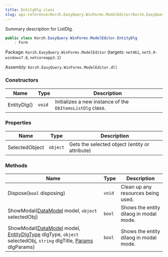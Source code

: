 ```yaml
---
title: EntityDlg class
slug: api-reference/Korzh.EasyQuery.WinForms.ModelEditor/Korzh.EasyQuery.WinForms.ModelEditor namespace/entitydlg-class
---
```



Summary description for ListDlg.
```csharp
public class Korzh.EasyQuery.WinForms.ModelEditor.EntityDlg
    : Form

```
Package: `Korzh.EasyQuery.WinForms.ModelEditor` (targets: `net461`, `net5.0-windows7.0`, `netcoreapp3.1`)

Assembly: `Korzh.EasyQuery.WinForms.ModelEditor.dll`

### Constructors

| Name | Type | Description | 
| --- | --- | --- | 
| EntityDlg() | `void` | Initializes a new instance of the `DbItemsListDlg` class. | 


### Properties

| Name | Type | Description | 
| --- | --- | --- | 
| SelectedObject | `object` | Gets the selected object (entity or attribute) | 


### Methods

| Name | Type | Description | 
| --- | --- | --- | 
| Dispose(`bool` disposing) | `void` | Clean up any resources being used. | 
| ShowModal([DataModel](/api-reference/korzh-easyquery/korzh-easyquery-namespace/datamodel-class) model, `object` selectedObj) | `bool` | Shows the entity dilaog in modal mode. | 
| ShowModal([DataModel](/api-reference/korzh-easyquery/korzh-easyquery-namespace/datamodel-class) model, [EntityDlgType](/api-reference/korzh-easyquery-winforms-modeleditor/korzh-easyquery-winforms-modeleditor-namespace/entitydlgtype-enum) dlgType, `object` selectedObj, `string` dlgTitle, [Params](/api-reference/korzh-easyquery-winforms-modeleditor/korzh-easyquery-winforms-modeleditor-namespace/entitydlg-params-class) dlgParams) | `bool` | Shows the entity dilaog in modal mode. |